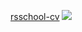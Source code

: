 [rsschool-cv](https://X-Murodjon.github.io/rsschool-cv/)
![](https://X-Murodjon.github.io/rsschool-cv/cv)
